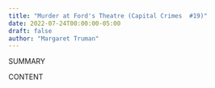 ```yaml
---
title: "Murder at Ford's Theatre (Capital Crimes  #19)"
date: 2022-07-24T00:00:00-05:00
draft: false
author: "Margaret Truman"
---
```


SUMMARY

<!--more-->

CONTENT